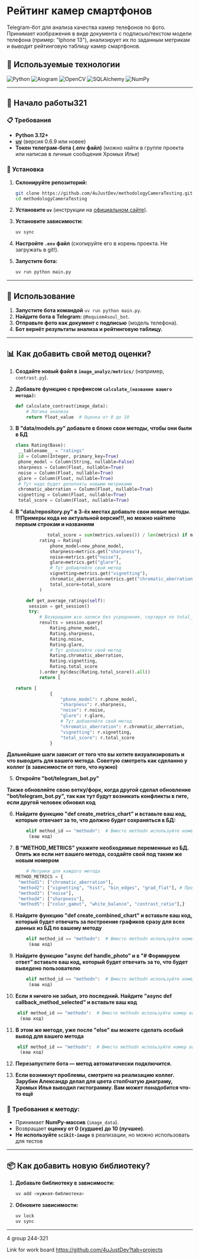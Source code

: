# Рейтинг камер смартфонов

Telegram-бот для анализа качества камер телефонов по фото. Принимает изображения в виде документа с подписью/текстом модели телефона (пример: "Iphone 13"), анализирует их по заданным метрикам и выводит рейтинговую таблицу камер смартфонов.

## 🚀 Используемые технологии

![Python](https://img.shields.io/badge/Python-3776AB?style=for-the-badge&logo=python&logoColor=white)
![Aiogram](https://img.shields.io/badge/Aiogram-00ADEF?style=for-the-badge&logo=telegram&logoColor=white)
![OpenCV](https://img.shields.io/badge/OpenCV-5C3EE8?style=for-the-badge&logo=opencv&logoColor=white)
![SQLAlchemy](https://img.shields.io/badge/SQLAlchemy-FF4F4F?style=for-the-badge&logo=sqlite&logoColor=white)
![NumPy](https://img.shields.io/badge/NumPy-013243?style=for-the-badge&logo=numpy&logoColor=white)

---

## 📌 Начало работы321

### 📋 Требования

- **Python 3.12+**
- [**uv**](https://docs.astral.sh/uv/#installation) (версия 0.6.9 или новее)
- **Токен телеграм-бота (.env файл)** (можно найти в группе проекта или написав в личные сообщения Хромых Илье)

### 🔧 Установка

1. **Склонируйте репозиторий:**
   ```sh
   git clone https://github.com/4uJustDev/methodologyCameraTesting.git
   cd methodologyCameraTesting
   ```

2. **Установите `uv`** (инструкции на [официальном сайте](https://docs.astral.sh/uv/#installation)).

3. **Установите зависимости:**
   ```sh
   uv sync
   ```

4. **Настройте `.env` файл** (скопируйте его в корень проекта. Не загружать в git!).

5. **Запустите бота:**
   ```sh
   uv run python main.py
   ```

---

## 📌 Использование

1. **Запустите бота командой** `uv run python main.py`.
2. **Найдите бота в Telegram:** `@Requiem4soul_bot`.
3. **Отправьте фото как документ с подписью** (модель телефона).
4. **Бот вернёт результаты анализа и рейтинговую таблицу.**

---

## 📊 Как добавить свой метод оценки?

1. **Создайте новый файл в `image_analyz/metrics/`** (например, `contrast.py`).
2. **Добавьте функцию с префиксом `calculate_(название вашего метода)`:**
   ```python
   def calculate_contrast(image_data):
       # Логика анализа
       return float_value  # Оценка от 0 до 10
   ```
3. **В "data/models.py" добавьте в блоке свои методы, чтобы они были в БД**
   ```python
   class Rating(Base):
    __tablename__ = "ratings"
    id = Column(Integer, primary_key=True)
    phone_model = Column(String, nullable=False)
    sharpness = Column(Float, nullable=True)
    noise = Column(Float, nullable=True)
    glare = Column(Float, nullable=True)
    # Тут надо будет дополнять новыми метриками
    chromatic_aberration = Column(Float, nullable=True)
    vignetting = Column(Float, nullable=True)
    total_score = Column(Float, nullable=True)
   ```
4. **В "data/repository.py" в 3-ёх местах добавьте свои новые методы. !!!Примеры кода не актуальной версии!!!, но можно найтипо первым строкам и названиям**
   ```python
               total_score = sum(metrics.values()) / len(metrics) if metrics else None
            rating = Rating(
                phone_model=new_phone_model,
                sharpness=metrics.get("sharpness"),
                noise=metrics.get("noise"),
                glare=metrics.get("glare"),
                # Тут добавляйте свой метод
                vignetting=metrics.get("vignetting"),
                chromatic_aberration=metrics.get("chromatic_aberration"),
                total_score=total_score
            )
   ```
   
   ```python
       def get_average_ratings(self):
        session = get_session()
        try:
            # Возвращаем все записи без усреднения, сортируя по total_score
            results = session.query(
                Rating.phone_model,
                Rating.sharpness,
                Rating.noise,
                Rating.glare,
                # Тут добавляйте свой метод
                Rating.chromatic_aberration,
                Rating.vignetting,
                Rating.total_score
            ).order_by(desc(Rating.total_score)).all()
            return [
   ```
   
   ```python
   return [
                {
                    "phone_model": r.phone_model,
                    "sharpness": r.sharpness,
                    "noise": r.noise,
                    "glare": r.glare,
                    # Тут добавляйте свой метод
                    "chromatic_aberration": r.chromatic_aberration,
                    "vignetting": r.vignetting,
                    "total_score": r.total_score
                }
   ```

**Дальнейшие шаги зависит от того что вы хотите визуализировать и что выводить для вашего метода. Советую смотреть как сделанно у коллег (в зависимости от того, что нужно)**


5. **Откройте "bot/telegram_bot.py"**

**Также обновляйте свою ветку/форк, когда другой сделал обновление "bot/telegram_bot.py", так как тут будут возникать конфликты в гите, если другой человек обновил код**


6. **Найдите функцию "def create_metrics_chart" и вставьте ваш код, которые отвечает за то, что должно будет сохраняться в БД:**
   ```python
       elif method_id == "methodn":  # Вместо methodn используйте номер вашего метода, который можно найти в словаре "ANALYSIS_METHODS". Если его там нет, добавьте под новым номером
        (ваш код)
   ```

7. **В "METHOD_METRICS" укажите необходимые переменные из БД. Опять же если нет вашего метода, создайте свой под таким же новым номером**
   ```python
       # Метрики для каждого метода
   METHOD_METRICS = {
    "method1": ["chromatic_aberration"],
    "method2": ["vignetting", "hist", "bin_edges", "grad_flat"], # Просьба в данной строчке не менять ничего, или сообщить Хромых ИА об изменениях
    "method3": ["noise"],
    "method4": ["sharpness"],
    "method5": ["color_gamut", "white_balance", "contrast_ratio"],}
   ```

8. **Найдите функцию "def create_combined_chart" и вставьте ваш код, который будет отвечать за построение графиков сразу для всех данных из БД по вашему методу**

   ```python
       elif method_id == "methodn":  # Вместо methodn используйте номер вашего метода, который можно найти в словаре "ANALYSIS_METHODS". Если его там нет, добавьте под новым номером
        (ваш код)
   ```

9. **Найдите функцию "async def handle_photo" и в "# Формируем ответ" вставьте ваш код, который будет отвечать за то, что будет выведено пользователю**
   ```python
       elif method_id == "methodn":  # Вместо methodn используйте номер вашего метода, который можно найти в словаре "ANALYSIS_METHODS". Если его там нет, добавьте под новым номером
        (ваш код)
   ```

10. **Если я ничего не забыл, это последний. Найдите "async def callback_method_selected" и вставьте ваш код**
   ```python
       elif method_id == "methodn":  # Вместо methodn используйте номер вашего метода, который можно найти в словаре "ANALYSIS_METHODS". Если его там нет, добавьте под новым номером
        (ваш код)
   ```
11. **В этом же методе, уже после "else" вы можете сделать особый вывод для вашего метода**
   ```python
       elif method_id == "methodn":  # Вместо methodn используйте номер вашего метода, который можно найти в словаре "ANALYSIS_METHODS". Если его там нет, добавьте под новым номером
        (ваш код)
   ```

12. **Перезапустите бота — метод автоматически подключится.**

13. **Если возникнут проблемы, смотрите на реализацию коллег. Зарубин Александр делал для цвета столбчатую диаграму, Хромых Илья выводил гистограмму. Вам может понадобится что-то ещё**

### 🔹 Требования к методу:
- Принимает **NumPy-массив** (`image_data`).
- Возвращает **оценку от 0 (худшее) до 10 (лучшее)**.
- **Не используйте `scikit-image`** в реализации, но можно использовать для тестов

---

## 📦 Как добавить новую библиотеку?

1. **Добавьте библиотеку в зависимости:**
   ```sh
   uv add <нужная-библиотека>
   ```
2. **Обновите зависимости:**
   ```sh
   uv lock
   uv sync
   ```

---

4 group 244-321

Link for work board
https://github.com/4uJustDev?tab=projects
